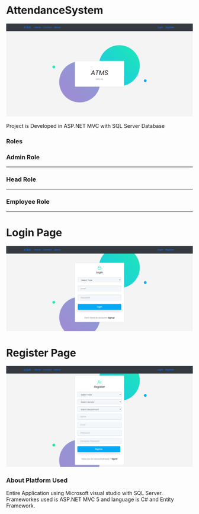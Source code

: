 # AttendanceSystem


<img src="https://github.com/mefm99/AttendanceSystem/blob/main/Screens/screencapture-localhost-16008-2021-12-12-19_37_13.png?raw=true" alt="Banner" title="Banner" style="max-width:100%;">

Project is Developed in ASP.NET MVC with SQL Server Database

###  Roles
### Admin Role
***
### Head Role
***
### Employee Role
***
# Login Page
<img src="https://github.com/mefm99/AttendanceSystem/blob/main/Screens/screencapture-localhost-16008-Home-Login-2021-12-12-19_37_26.png?raw=true" alt="Banner" title="Banner" style="max-width:100%;">

# Register Page
<img src="https://github.com/mefm99/AttendanceSystem/blob/main/Screens/screencapture-localhost-16008-Home-Register-2021-12-12-19_37_40.png?raw=true" alt="Banner" title="Banner" style="max-width:100%;">

### About Platform Used
Entire Application using Microsoft visual studio with SQL Server.
Frameworkes used is ASP.NET MVC 5 and language is C# and  Entity Framework.
